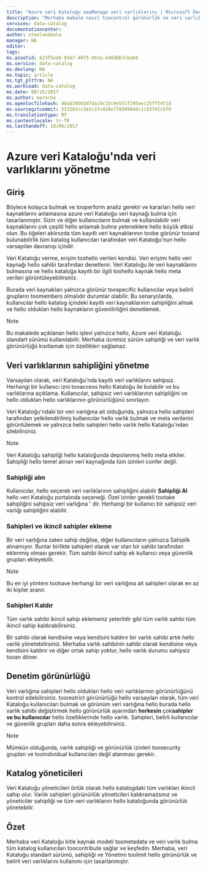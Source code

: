 ```yaml
---
title: "Azure veri Kataloğu aaaManage veri varlıklarını | Microsoft Docs"
description: "Merhaba makale nasıl toocontrol görünürlük ve veri varlıklarının sahipliğini Azure veri Kataloğu'nda kayıtlı vurgular."
services: data-catalog
documentationcenter: 
author: steelanddata
manager: NA
editor: 
tags: 
ms.assetid: 623f5ed4-8da7-48f5-943a-448d0b7cba69
ms.service: data-catalog
ms.devlang: NA
ms.topic: article
ms.tgt_pltfrm: NA
ms.workload: data-catalog
ms.date: 08/15/2017
ms.author: maroche
ms.openlocfilehash: 48a634b92d7da19c32c9e551f295eec257f54f1d
ms.sourcegitcommit: 523283cc1b3c37c428e77850964dc1c33742c5f0
ms.translationtype: MT
ms.contentlocale: tr-TR
ms.lasthandoff: 10/06/2017
---
```

# <a name="manage-data-assets-in-azure-data-catalog"></a>Azure veri Kataloğu'nda veri varlıklarını yönetme
## <a name="introduction"></a>Giriş
Böylece kolayca bulmak ve tooperform analiz gerekir ve kararları hello veri kaynaklarını anlamasına azure veri Kataloğu veri kaynağı bulma için tasarlanmıştır. Sizin ve diğer kullanıcıların bulmak ve kullanılabilir veri kaynaklarını çok çeşitli hello anlamak bulma yeteneklere hello büyük etkisi olun. Bu öğeleri aklınızda tüm kayıtlı veri kaynaklarının toobe görünür tooand bulunabilirlik tüm katalog kullanıcıları tarafından veri Kataloğu'nun hello varsayılan davranışı içindir.

Veri Kataloğu verme, erişim toohello verileri kendisi. Veri erişimi hello veri kaynağı hello sahibi tarafından denetlenir. Veri Kataloğu ile veri kaynaklarını bulmasına ve hello kataloğa kayıtlı bir ilgili toohello kaynak hello meta verileri görüntüleyebilirsiniz.

Burada veri kaynakları yalnızca görünür toospecific kullanıcılar veya belirli grupların toomembers olmalıdır durumlar olabilir. Bu senaryolarda, kullanıcılar hello katalog içindeki kayıtlı veri kaynaklarının sahipliğini almak ve hello oldukları hello kaynakların güvenilirliğini denetlemek.

> [!NOTE]
> Bu makalede açıklanan hello işlevi yalnızca hello, Azure veri Kataloğu standart sürümü kullanılabilir. Merhaba ücretsiz sürüm sahipliği ve veri varlık görünürlüğü kısıtlamak için özellikleri sağlamaz.
>
>

## <a name="manage-ownership-of-data-assets"></a>Veri varlıklarının sahipliğini yönetme
Varsayılan olarak, veri Kataloğu'nda kayıtlı veri varlıklarını sahipsiz. Herhangi bir kullanıcı izni tooaccess hello Kataloğu ile bulabilir ve bu varlıklarına açıklama. Kullanıcılar, sahipsiz veri varlıklarının sahipliğini ve hello oldukları hello varlıklarının görünürlüğünü sınırlayın.

Veri Kataloğu'ndaki bir veri varlığına ait olduğunda, yalnızca hello sahipleri tarafından yetkilendirilmiş kullanıcılar hello varlık bulmak ve meta verilerini görüntülemek ve yalnızca hello sahipleri hello varlık hello Kataloğu'ndan silebilirsiniz.

> [!NOTE]
> Veri Kataloğu sahipliği hello kataloğunda depolanmış hello meta etkiler. Sahipliği hello temel alınan veri kaynağında tüm izinleri confer değil.
>
>

### <a name="take-ownership"></a>Sahipliği alın
Kullanıcılar, hello seçerek veri varlıklarının sahipliğini alabilir **Sahipliği Al** hello veri Kataloğu portalında seçeneği. Özel izinler gerekli tootake sahipliğini sahipsiz veri varlığına ' dir. Herhangi bir kullanıcı bir sahipsiz veri varlığı sahipliğini alabilir.

### <a name="add-owners-and-co-owners"></a>Sahipleri ve ikincil sahipler ekleme
Bir veri varlığına zaten sahip değilse, diğer kullanıcıların yalnızca Sahiplik alınamıyor. Bunlar birlikte sahipleri olarak var olan bir sahibi tarafından eklenmiş olması gerekir. Tüm sahibi ikincil sahip ek kullanıcı veya güvenlik grupları ekleyebilir.

> [!NOTE]
> Bu en iyi yöntem toohave herhangi bir veri varlığına ait sahipleri olarak en az iki kişiler aranır.
>
>

### <a name="remove-owners"></a>Sahipleri Kaldır
Tüm varlık sahibi ikincil sahip eklemeniz yeterlidir gibi tüm varlık sahibi tüm ikincil sahip kaldırabilirsiniz.

Bir sahibi olarak kendisine veya kendisini kaldırır bir varlık sahibi artık hello varlık yönetebilirsiniz. Merhaba varlık sahibinin sahibi olarak kendisine veya kendisini kaldırır ve diğer ortak sahip yoktur, hello varlık durumu sahipsiz tooan döner.

## <a name="control-visibility"></a>Denetim görünürlüğü
Veri varlığına sahipleri hello oldukları hello veri varlıklarının görünürlüğünü kontrol edebilirsiniz. toorestrict görünürlüğü hello varsayılan olarak, tüm veri Kataloğu kullanıcıları bulmak ve görünüm veri varlığına hello burada hello varlık sahibi değiştirmek hello görünürlük ayarından **herkesin** çok**sahipler ve bu kullanıcılar** hello özelliklerinde hello varlık. Sahipleri, belirli kullanıcılar ve güvenlik grupları daha sonra ekleyebilirsiniz.

> [!NOTE]
> Mümkün olduğunda, varlık sahipliği ve görünürlük izinleri toosecurity grupları ve tooindividual kullanıcıları değil atanması gerekir.
>
>

## <a name="catalog-administrators"></a>Katalog yöneticileri
Veri Kataloğu yöneticileri örtük olarak hello katalogdaki tüm varlıkları ikincil sahip olur. Varlık sahipleri görünürlük yöneticileri kaldıramazsınız ve yöneticiler sahipliği ve tüm veri varlıklarını hello kataloğunda görünürlük yönetebilir.

## <a name="summary"></a>Özet
Merhaba veri Kataloğu kitle kaynak modeli toometadata ve veri varlık bulma tüm katalog kullanıcıları toocontribute sağlar ve keşfedin. Merhaba, veri Kataloğu standart sürümü, sahipliği ve Yönetimi toolimit hello görünürlük ve belirli veri varlıklarını kullanımı için tasarlanmıştır.
